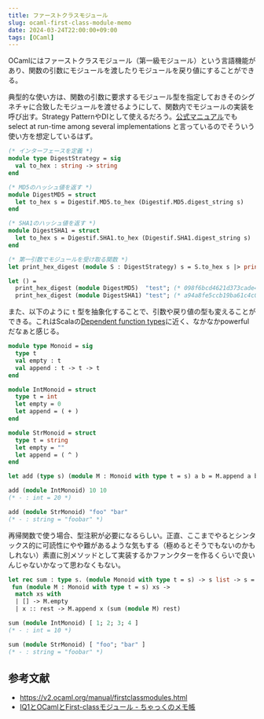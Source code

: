 ```yaml
---
title: ファーストクラスモジュール
slug: ocaml-first-class-module-memo
date: 2024-03-24T22:00:00+09:00
tags: [OCaml]
---
```


OCamlにはファーストクラスモジュール（第一級モジュール）という言語機能があり、関数の引数にモジュールを渡したりモジュールを戻り値にすることができる。

典型的な使い方は、関数の引数に要求するモジュール型を指定しておきそのシグネチャに合致したモジュールを渡せるようにして、関数内でモジュールの実装を呼び出す。Strategy PatternやDIとして使えるだろう。[公式マニュアル](https://v2.ocaml.org/manual/firstclassmodules.html)でも select at run-time among several implementations と言っているのでそういう使い方を想定しているはず。

```ocaml
(* インターフェースを定義 *)
module type DigestStrategy = sig
  val to_hex : string -> string
end

(* MD5のハッシュ値を返す *)
module DigestMD5 = struct
  let to_hex s = Digestif.MD5.to_hex (Digestif.MD5.digest_string s)
end

(* SHA1のハッシュ値を返す *)
module DigestSHA1 = struct
  let to_hex s = Digestif.SHA1.to_hex (Digestif.SHA1.digest_string s)
end

(* 第一引数でモジュールを受け取る関数 *)
let print_hex_digest (module S : DigestStrategy) s = S.to_hex s |> print_string

let () =
  print_hex_digest (module DigestMD5)  "test"; (* 098f6bcd4621d373cade4e832627b4f6 *)
  print_hex_digest (module DigestSHA1) "test"; (* a94a8fe5ccb19ba61c4c0873d391e987982fbbd3 *)
```

また、以下のように `t` 型を抽象化することで、引数や戻り値の型も変えることができる。これはScalaの[Dependent function types](https://docs.scala-lang.org/scala3/book/types-dependent-function.html)に近く、なかなかpowerfulだなぁと感じる。

```ocaml
module type Monoid = sig
  type t
  val empty : t
  val append : t -> t -> t
end

module IntMonoid = struct
  type t = int
  let empty = 0
  let append = ( + )
end

module StrMonoid = struct
  type t = string
  let empty = ""
  let append = ( ^ )
end

let add (type s) (module M : Monoid with type t = s) a b = M.append a b

add (module IntMonoid) 10 10
(* - : int = 20 *)

add (module StrMonoid) "foo" "bar"
(* - : string = "foobar" *)
```

再帰関数で使う場合、型注釈が必要になるらしい。正直、ここまでやるとシンタックス的に可読性にやや難があるような気もする（極めるとそうでもないのかもしれない）素直に別メソッドとして実装するかファンクターを作るくらいで良いんじゃないかなって思わなくもない。
```ocaml
let rec sum : type s. (module Monoid with type t = s) -> s list -> s =
 fun (module M : Monoid with type t = s) xs ->
  match xs with
  | [] -> M.empty
  | x :: rest -> M.append x (sum (module M) rest)

sum (module IntMonoid) [ 1; 2; 3; 4 ]
(* - : int = 10 *)

sum (module StrMonoid) [ "foo"; "bar" ]
(* - : string = "foobar" *)
```

## 参考文献
- https://v2.ocaml.org/manual/firstclassmodules.html
- [IQ1とOCamlとFirst-classモジュール - ちゃっくのメモ帳](https://chakku.hatenablog.com/entry/2019/12/01/000151)